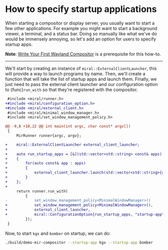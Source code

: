 # How to specify startup applications

When starting a compositor or display server, you usually want to start a few
other applications. For example you might want to start a background viewer, a
terminal, and a status bar. Doing so manually like what we've do would be
immensely annoying, so let's add an option for users to specify startup apps.

**Note**: [Write Your First Wayland
Compositor](../tutorial/write-your-first-wayland-compositor.md) is a prerequisite for
this how-to.

______________________________________________________________________

We'll start by creating an instance of `miral::ExternalClientLauncher`, this
will provide a way to launch programs by name. Then, we'll create a function
that will take the list of startup apps and launch them. Finally, we just need
to pass the external client launcher and our configuration option to
{func}`run_with` so that they're registered with the compositor.

```diff
 #include <miral/runner.h>
+#include <miral/configuration_option.h>
+#include <miral/external_client.h>
 #include <miral/minimal_window_manager.h>
 #include <miral/set_window_management_policy.h>

@@ -9,8 +10,22 @@ int main(int argc, char const* argv[])
 {
     MirRunner runner{argc, argv};

+    miral::ExternalClientLauncher external_client_launcher;
+
+    auto run_startup_apps = [&](std::vector<std::string> const& apps)
+    {
+        for(auto const& app : apps)
+        {
+            external_client_launcher.launch(std::vector<std::string>{app});
+        }
+    };
+
     return runner.run_with(
         {
-            set_window_management_policy<MinimalWindowManager>()
+            set_window_management_policy<MinimalWindowManager>(),
+            external_client_launcher,
+            miral::ConfigurationOption{run_startup_apps, "startup-app", "App to run at startup (can be specified multiple times)"},
         });
 }
```

Now, to start `kgx` and `bomber` on startup, we can do:

```sh
./build/demo-mir-compositor --startup-app kgx --startup-app bomber
```
